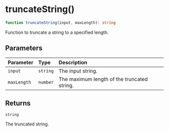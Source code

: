 # truncateString()

```ts
function truncateString(input, maxLength): string
```

Function to truncate a string to a specified length.

## Parameters

| Parameter | Type | Description |
| :------ | :------ | :------ |
| `input` | `string` | The input string. |
| `maxLength` | `number` | The maximum length of the truncated string. |

## Returns

`string`

The truncated string.
